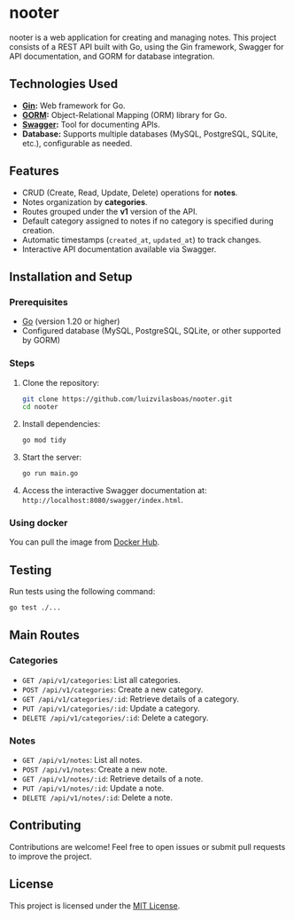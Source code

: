 # nooter

nooter is a web application for creating and managing notes. This project consists of a REST API built with Go, using the Gin framework, Swagger for API documentation, and GORM for database integration.

## Technologies Used

- **[Gin](https://gin-gonic.com/):** Web framework for Go.
- **[GORM](https://gorm.io/):** Object-Relational Mapping (ORM) library for Go.
- **[Swagger](https://swagger.io/):** Tool for documenting APIs.
- **Database:** Supports multiple databases (MySQL, PostgreSQL, SQLite, etc.), configurable as needed.

## Features

- CRUD (Create, Read, Update, Delete) operations for **notes**.
- Notes organization by **categories**.
- Routes grouped under the **v1** version of the API.
- Default category assigned to notes if no category is specified during creation.
- Automatic timestamps (`created_at`, `updated_at`) to track changes.
- Interactive API documentation available via Swagger.

## Installation and Setup

### Prerequisites

- [Go](https://golang.org/) (version 1.20 or higher)
- Configured database (MySQL, PostgreSQL, SQLite, or other supported by GORM)

### Steps

1. Clone the repository:

   ```bash
   git clone https://github.com/luizvilasboas/nooter.git
   cd nooter
   ```

2. Install dependencies:

   ```bash
   go mod tidy
   ```

3. Start the server:

   ```bash
   go run main.go
   ```

4. Access the interactive Swagger documentation at: `http://localhost:8080/swagger/index.html`.

### Using docker

You can pull the image from [Docker Hub](https://hub.docker.com/repository/docker/olooeez/nooter/general).

## Testing

Run tests using the following command:

```bash
go test ./...
```

## Main Routes

### Categories
- `GET /api/v1/categories`: List all categories.
- `POST /api/v1/categories`: Create a new category.
- `GET /api/v1/categories/:id`: Retrieve details of a category.
- `PUT /api/v1/categories/:id`: Update a category.
- `DELETE /api/v1/categories/:id`: Delete a category.

### Notes
- `GET /api/v1/notes`: List all notes.
- `POST /api/v1/notes`: Create a new note.
- `GET /api/v1/notes/:id`: Retrieve details of a note.
- `PUT /api/v1/notes/:id`: Update a note.
- `DELETE /api/v1/notes/:id`: Delete a note.

## Contributing

Contributions are welcome! Feel free to open issues or submit pull requests to improve the project.

## License

This project is licensed under the [MIT License](https://github.com/luizvilasboas/nooter/blob/main/LICENSE).
